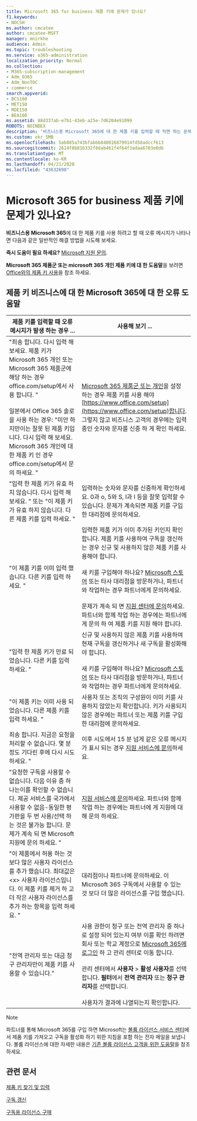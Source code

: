 ```yaml
---
title: Microsoft 365 for business 제품 키에 문제가 있나요?
f1.keywords:
- NOCSH
ms.author: cmcatee
author: cmcatee-MSFT
manager: mnirkhe
audience: Admin
ms.topic: troubleshooting
ms.service: o365-administration
localization_priority: Normal
ms.collection:
- M365-subscription-management
- Adm_O365
- Adm_NonTOC
- commerce
search.appverid:
- BCS160
- MET150
- MOE150
- BEA160
ms.assetid: 88d337ab-e7b1-43eb-a25e-7d6204e91099
ROBOTS: NOINDEX
description: '비즈니스용 Microsoft 365에 대 한 제품 키를 입력할 때 직면 하는 문제를 해결 하는 방법을 알아봅니다. '
ms.custom: okr_SMB
ms.openlocfilehash: 5ab085a743bfabbb840816879914fd58adccf613
ms.sourcegitcommit: 2614f8b81b332f8dab461f4f64f3adaa6703e0d6
ms.translationtype: MT
ms.contentlocale: ko-KR
ms.lasthandoff: 04/21/2020
ms.locfileid: "43632698"
---
```

# <a name="problems-with-your-microsoft-365-for-business-product-key"></a>Microsoft 365 for business 제품 키에 문제가 있나요?

**비즈니스용 Microsoft 365**에 대 한 제품 키를 사용 하려고 할 때 오류 메시지가 나타나면 다음과 같은 일반적인 해결 방법을 시도해 보세요. 
  
 **즉시 도움이 필요 하세요?** [Microsoft 지원 문의](../admin/contact-support-for-business-products.md). 
  
 **Microsoft 365 제품군 또는 microsoft 365 개인 제품 키에 대 한 도움말**을 보려면 [Office와의 제품 키 사용](https://support.office.com/article/12a5763a-d45c-4685-8c95-a44500213759.aspx)을 참조 하세요.
  
## <a name="product-key-error-help-with-microsoft-365-for-business"></a>제품 키 비즈니스에 대 한 Microsoft 365에 대 한 오류 도움말

| 제품 키를 입력할 때 오류 메시지가 발생 하는 경우 ... | 사용해 보기 ... |
|--------------------------------------------------------------------------------------------------------------------------------------------------------------------------------------------------------------------------------------------------------------------------------------------------------------------------------------------------------|----------------------------------------------------------------------------------------------------------------------------------------------------------------------------------------------------------------------------------------------------------------------------------------------------------------------------------------------------------------------------------------------------------------------------------------------------------------------------|
| "죄송 합니다. 다시 입력 해 보세요. 제품 키가 Microsoft 365 개인 또는 Microsoft 365 제품군에 해당 하는 경우 office.com/setup에서 사용 합니다. " <br/><br/>일본에서 Office 365 솔로을 사용 하는 경우: "미안 하지만이는 잘못 된 제품 키입니다. 다시 입력 해 보세요. Microsoft 365 개인에 대 한 제품 키 인 경우 office.com/setup에서 문의 하세요. " | [Microsoft 365 제품군 또는 개인](https://support.office.com/article/28cbc8cf-1332-4f04-9123-9b660abb629e.aspx)을 설정 하는 경우 제품 키를 사용 해야 [https://www.office.com/setup](https://www.office.com/setup)합니다. 그렇지 않고 비즈니스 고객의 경우에는 입력 중인 숫자와 문자를 신중 하 게 확인 하세요. |
| "입력 한 제품 키가 유효 하지 않습니다. 다시 입력 해 보세요. " 또는 "이 제품 키가 유효 하지 않습니다. 다른 제품 키를 입력 하세요. " | 입력하는 숫자와 문자를 신중하게 확인하세요. 0과 o, 5와 S, l과 I 등을 잘못 입력할 수 있습니다. 문제가 계속되면 제품 키를 구입한 대리점에 문의하세요. |
| "이 제품 키를 이미 입력 했습니다. 다른 키를 입력 하세요. " | 입력한 제품 키가 이미 추가된 키인지 확인합니다. 제품 키를 사용하여 구독을 갱신하는 경우 신규 및 사용하지 않은 제품 키를 사용해야 합니다.  <br/><br/>새 키를 구입해야 하나요? [Microsoft 스토어](https://go.microsoft.com/fwlink/p/?LinkId=529160) 또는 타사 대리점을 방문하거나, 파트너와 작업하는 경우 파트너에게 문의하세요. <br/><br/>문제가 계속 되 면 [지원 센터에 문의](../admin/contact-support-for-business-products.md)하세요. 파트너와 함께 작업 하는 경우에는 파트너에 게 문의 하 여 제품 키를 지원 해야 합니다. |
| "입력 한 제품 키가 만료 되었습니다. 다른 키를 입력 하세요. " | 신규 및 사용하지 않은 제품 키를 사용하여 현재 구독을 갱신하거나 새 구독을 활성화해야 합니다.<br/><br/>새 키를 구입해야 하나요? [Microsoft 스토어](https://go.microsoft.com/fwlink/p/?LinkId=529160) 또는 타사 대리점을 방문하거나, 파트너와 작업하는 경우 파트너에게 문의하세요.   |
| "이 제품 키는 이미 사용 되었습니다. 다른 제품 키를 입력 하세요. " | 사용자 또는 조직의 구성원이 이미 키를 사용하지 않았는지 확인합니다. 키가 사용되지 않은 경우에는 파트너 또는 제품 키를 구입한 대리점에 문의하세요. |
| 죄송 합니다. 지금은 요청을 처리할 수 없습니다. 몇 분 정도 기다린 후에 다시 시도 하세요. " | 이후 시도에서 15 분 넘게 같은 오류 메시지가 표시 되는 경우 [지원 서비스에 문의](../admin/contact-support-for-business-products.md)하세요. |
| "요청한 구독을 사용할 수 없습니다. 다음 이유 중 하나는이를 확인할 수 없습니다. 제공 서비스를 국가에서 사용할 수 없음-동일한 평가판을 두 번 사용/선택 하는 것은 불가능 합니다. 문제가 계속 되 면 Microsoft 지원에 문의 하세요. " | [지원 서비스에 문의](../admin/contact-support-for-business-products.md)하세요. 파트너와 함께 작업 하는 경우에는 파트너에 게 지원에 대해 문의 하세요. |
| "이 제품에서 허용 하는 것 보다 많은 사용자 라이선스를 추가 했습니다. 최대값은 \<x\> 사용자 라이선스입니다. 이 제품 키를 제거 하 고 더 작은 사용자 라이선스를 추가 하는 항목을 입력 하세요. " | 대리점이나 파트너에 문의하세요. 이 Microsoft 365 구독에서 사용할 수 있는 것 보다 더 많은 라이선스를 구입 했습니다. |
| "전역 관리자 또는 대금 청구 관리자만이 제품 키를 사용할 수 있습니다." | 사용 권한이 청구 또는 전역 관리자 중 하나로 설정 되어 있는지 여부 이를 확인 하려면 회사 또는 학교 계정으로 [Microsoft 365에 로그인](https://support.office.com/article/e9eb7d51-5430-4929-91ab-6157c5a050b4) 하 고 관리 센터로 이동 합니다. <br/><br/>관리 센터에서 **사용자** \> **활성 사용자**를 선택합니다. **필터**에서 **전역 관리자** 또는 **청구 관리자**를 선택합니다.  <br/><br/>사용자가 결과에 나열되는지 확인합니다. |
   
> [!NOTE]
> 파트너를 통해 Microsoft 365를 구입 하면 Microsoft는 [볼륨 라이선스 서비스 센터](https://go.microsoft.com/fwlink/p/?LinkID=282016)에서 제품 키를 가져오고 구독을 활성화 하기 위한 지침을 포함 하는 전자 메일을 보냅니다. 볼륨 라이선스에 대한 자세한 내용은 [기존 볼륨 라이선스 고객을 위한 도움말](https://go.microsoft.com/fwlink/p/?LinkId=534992)을 참조하세요. 
  
## <a name="related-articles"></a>관련 문서

[제품 키 찾기 및 입력](enter-your-product-key.md)
  
[구독 갱신](subscriptions/renew-your-subscription.md)
  
[구독용 라이선스 구매](licenses/buy-licenses.md)
